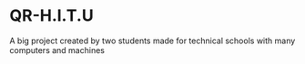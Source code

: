 # QR-H.I.T.U

A big project created by two students made for technical schools with many computers and machines
